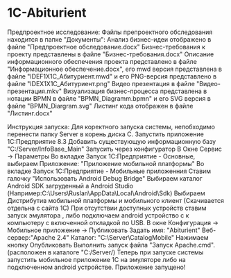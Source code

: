 # 1C-Abiturient
Предпроектное исследование:
    Файлы препроектного обследования находится в папке "Документы":
        Анализ бизнес-идеи отображено в файле "Предпроектное обследование.docx"
        Бизнес-требования к проекту представлены в файле "Бизнес-требования.docx"
        Описание информационного обеспечения проекта представлено в файле "Информационное обеспечение.docx", его mwd версия представлена в файле "IDEF1X1C_Абитуриент.mwd" и его PNG-версия представлено в файле "IDEX1X1C_Абитуриент.png"
        Видео презентация в  файле "Видео-презентация.mkv"
        Визуализация бизнес-процесса представлена в нотации BPMN в файле "BPMN_Diagramm.bpmn" и его SVG версия в файле "BPMN_Diargram.svg"
        Листинг кода отображен в файле "Листинг.docx"

Инструкция запуска:
    Для коректного запуска системы, непобходимо перенести папку Server в корень диска C.
    Запустить приложение 1С:Предприятие 8.3
    Добавить существующую информационную базу "C:/Server/InfoBase_Main"
    Запусить через конфигуратор
    В Окне Сервис -> Параметры
    Во вкладке Запуск 1С:Предприятие - Основные, выбираем Приложение: "Приложение мобильной платформы"
    Во вкладке Запуск 1С:Предприятие - Мобильные приложенния
    Ставим галочку "Использовать Android Debug Bridge"
    Выбираем каталог Android SDK загруденный а  Android Studio (Например:C:\Users\Ruslan\AppData\Local\Android\Sdk)
    Выбираем Дистрибутив мобильной платформы и мобильного клиент (Скачивается отдельна с сайта 1С)
    При отсутствии доступных устройств ставим запуск эмулятора , либо подключаем android устройство с к компьютеру с включенной откладкой по USB.
    В окне Конфигурация -> Мобильное приложение -> Публиковать
    Задать
        имя: "Abiturient"
        Веб-сервер:"Apache 2.4"
        Каталог: "C:\Server\CatalogMobile\"
    Нажимаем кнопку Опубликовать
    Выполнить запуск файла "Запуск Apache.cmd". (расположен в каталоге "C:/Server/)
    Теперь при запуске системы запустить мобильное приложение 1С на эмуляторе либо на подключенном android устройстве.
    Приложение запущено!